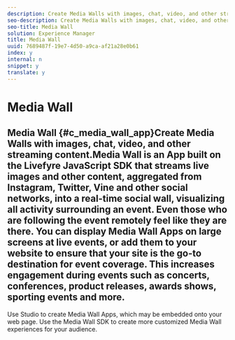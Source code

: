 ```yaml
---
description: Create Media Walls with images, chat, video, and other streaming content.
seo-description: Create Media Walls with images, chat, video, and other streaming content.
seo-title: Media Wall
solution: Experience Manager
title: Media Wall
uuid: 7689487f-19e7-4d50-a9ca-af21a28e0b61
index: y
internal: n
snippet: y
translate: y
---
```


# Media Wall

## Media Wall {#c_media_wall_app}Create Media Walls with images, chat, video, and other streaming content.Media Wall is an App built on the Livefyre JavaScript SDK that streams live images and other content, aggregated from Instagram, Twitter, Vine and other social networks, into a real-time social wall, visualizing all activity surrounding an event. Even those who are following the event remotely feel like they are there. You can display Media Wall Apps on large screens at live events, or add them to your website to ensure that your site is the go-to destination for event coverage. This increases engagement during events such as concerts, conferences, product releases, awards shows, sporting events and more.
Use Studio to create Media Wall Apps, which may be embedded onto your web page. Use the Media Wall SDK to create more customized Media Wall experiences for your audience.
